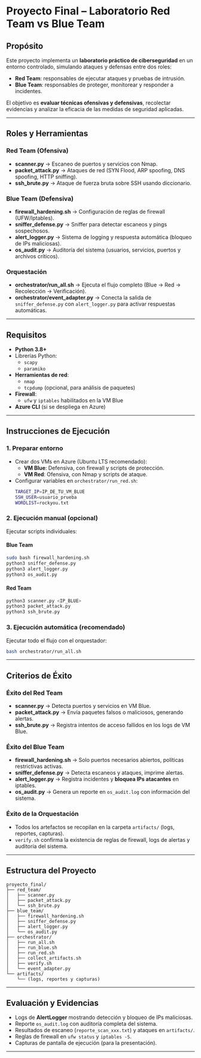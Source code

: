 # Proyecto Final – Laboratorio Red Team vs Blue Team

## Propósito
Este proyecto implementa un **laboratorio práctico de ciberseguridad** en un entorno controlado, simulando ataques y defensas entre dos roles:  
- **Red Team**: responsables de ejecutar ataques y pruebas de intrusión.  
- **Blue Team**: responsables de proteger, monitorear y responder a incidentes.  

El objetivo es **evaluar técnicas ofensivas y defensivas**, recolectar evidencias y analizar la eficacia de las medidas de seguridad aplicadas.

---

## Roles y Herramientas

### Red Team (Ofensiva)
- **scanner.py** → Escaneo de puertos y servicios con Nmap.  
- **packet_attack.py** → Ataques de red (SYN Flood, ARP spoofing, DNS spoofing, HTTP sniffing).  
- **ssh_brute.py** → Ataque de fuerza bruta sobre SSH usando diccionario.  

### Blue Team (Defensiva)
- **firewall_hardening.sh** → Configuración de reglas de firewall (UFW/Iptables).  
- **sniffer_defense.py** → Sniffer para detectar escaneos y pings sospechosos.  
- **alert_logger.py** → Sistema de logging y respuesta automática (bloqueo de IPs maliciosas).  
- **os_audit.py** → Auditoría del sistema (usuarios, servicios, puertos y archivos críticos).  

### Orquestación
- **orchestrator/run_all.sh** → Ejecuta el flujo completo (Blue → Red → Recolección → Verificación).  
- **orchestrator/event_adapter.py** → Conecta la salida de `sniffer_defense.py` con `alert_logger.py` para activar respuestas automáticas.  

---

## Requisitos

- **Python 3.8+**  
- Librerías Python:  
  - `scapy`  
  - `paramiko`  
- **Herramientas de red**:  
  - `nmap`  
  - `tcpdump` (opcional, para análisis de paquetes)  
- **Firewall**:  
  - `ufw` y `iptables` habilitados en la VM Blue  
- **Azure CLI** (si se despliega en Azure)  

---

## Instrucciones de Ejecución

### 1. Preparar entorno
- Crear dos VMs en Azure (Ubuntu LTS recomendado):
  - **VM Blue**: Defensiva, con firewall y scripts de protección.  
  - **VM Red**: Ofensiva, con Nmap y scripts de ataque.  
- Configurar variables en `orchestrator/run_red.sh`:
  ```bash
  TARGET_IP=IP_DE_TU_VM_BLUE
  SSH_USER=usuario_prueba
  WORDLIST=rockyou.txt
  ```

### 2. Ejecución manual (opcional)
Ejecutar scripts individuales:

#### Blue Team
```bash
sudo bash firewall_hardening.sh
python3 sniffer_defense.py
python3 alert_logger.py
python3 os_audit.py
```

#### Red Team
```bash
python3 scanner.py <IP_BLUE>
python3 packet_attack.py
python3 ssh_brute.py
```

### 3. Ejecución automática (recomendado)
Ejecutar todo el flujo con el orquestador:
```bash
bash orchestrator/run_all.sh
```

---

## Criterios de Éxito

### Éxito del Red Team
- **scanner.py** → Detecta puertos y servicios en VM Blue.  
- **packet_attack.py** → Envía paquetes falsos o maliciosos, generando alertas.  
- **ssh_brute.py** → Registra intentos de acceso fallidos en los logs de VM Blue.  

### Éxito del Blue Team
- **firewall_hardening.sh** → Solo puertos necesarios abiertos, políticas restrictivas activas.  
- **sniffer_defense.py** → Detecta escaneos y ataques, imprime alertas.  
- **alert_logger.py** → Registra incidentes y **bloquea IPs atacantes** en iptables.  
- **os_audit.py** → Genera un reporte en `os_audit.log` con información del sistema.  

### Éxito de la Orquestación
- Todos los artefactos se recopilan en la carpeta `artifacts/` (logs, reportes, capturas).  
- `verify.sh` confirma la existencia de reglas de firewall, logs de alertas y auditoría del sistema.  

---

## Estructura del Proyecto
```
proyecto_final/
├── red_team/
│   ├── scanner.py
│   ├── packet_attack.py
│   └── ssh_brute.py
├── blue_team/
│   ├── firewall_hardening.sh
│   ├── sniffer_defense.py
│   ├── alert_logger.py
│   └── os_audit.py
├── orchestrator/
│   ├── run_all.sh
│   ├── run_blue.sh
│   ├── run_red.sh
│   ├── collect_artifacts.sh
│   ├── verify.sh
│   └── event_adapter.py
└── artifacts/
    └── (logs, reportes y capturas)
```

---

## Evaluación y Evidencias
- Logs de **AlertLogger** mostrando detección y bloqueo de IPs maliciosas.  
- Reporte `os_audit.log` con auditoría completa del sistema.  
- Resultados de escaneo (`reporte_scan_xxx.txt`) y ataques en `artifacts/`.  
- Reglas de firewall en `ufw status` y `iptables -S`.  
- Capturas de pantalla de ejecución (para la presentación).  

---